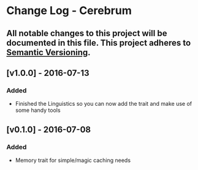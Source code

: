 # Change Log - Cerebrum
All notable changes to this project will be documented in this file.
This project adheres to [Semantic Versioning](http://semver.org/).
----

## [v1.0.0] - 2016-07-13

### Added
- Finished the Linguistics so you can now add the trait and make use of some handy tools

## [v0.1.0] - 2016-07-08
### Added
- Memory trait for simple/magic caching needs
